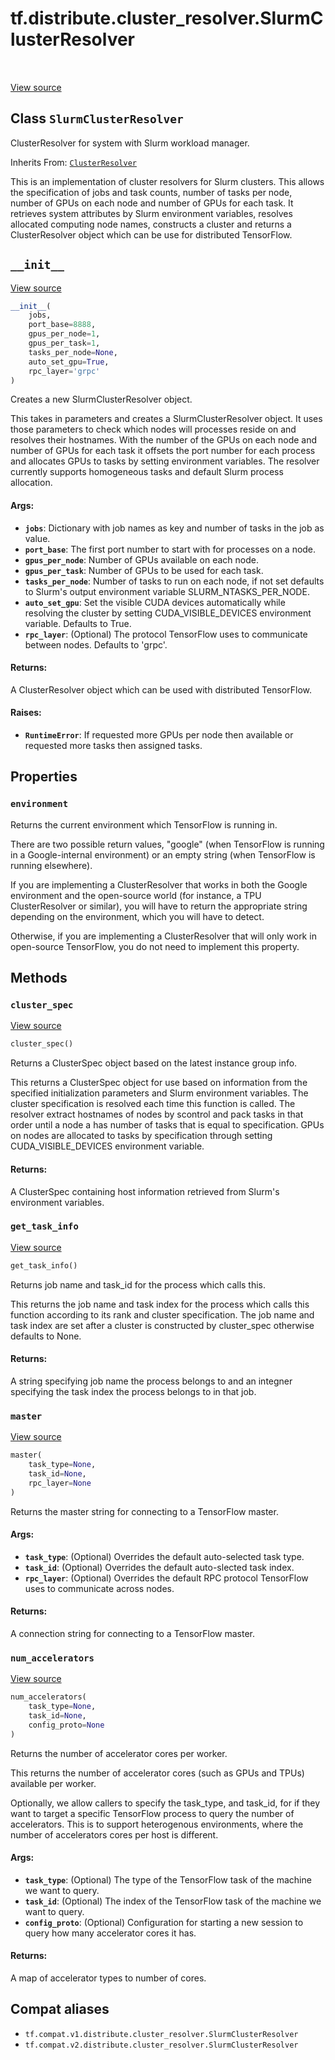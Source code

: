<div itemscope itemtype="http://developers.google.com/ReferenceObject">
<meta itemprop="name" content="tf.distribute.cluster_resolver.SlurmClusterResolver" />
<meta itemprop="path" content="Stable" />
<meta itemprop="property" content="environment"/>
<meta itemprop="property" content="__init__"/>
<meta itemprop="property" content="cluster_spec"/>
<meta itemprop="property" content="get_task_info"/>
<meta itemprop="property" content="master"/>
<meta itemprop="property" content="num_accelerators"/>
</div>

# tf.distribute.cluster_resolver.SlurmClusterResolver

<!-- Insert buttons and diff -->

<table class="tfo-notebook-buttons tfo-api" align="left">
</table>

<a target="_blank" href="/code/stable/tensorflow/python/distribute/cluster_resolver/slurm_cluster_resolver.py">View source</a>



## Class `SlurmClusterResolver`

ClusterResolver for system with Slurm workload manager.

Inherits From: [`ClusterResolver`](../../../tf/distribute/cluster_resolver/ClusterResolver.md)

<!-- Placeholder for "Used in" -->

This is an implementation of cluster resolvers for Slurm clusters. This allows
the specification of jobs and task counts, number of tasks per node, number of
GPUs on each node and number of GPUs for each task. It retrieves system
attributes by Slurm environment variables, resolves allocated computing node
names, constructs a cluster and returns a ClusterResolver object which can be
use for distributed TensorFlow.

<h2 id="__init__"><code>__init__</code></h2>

<a target="_blank" href="/code/stable/tensorflow/python/distribute/cluster_resolver/slurm_cluster_resolver.py">View source</a>

``` python
__init__(
    jobs,
    port_base=8888,
    gpus_per_node=1,
    gpus_per_task=1,
    tasks_per_node=None,
    auto_set_gpu=True,
    rpc_layer='grpc'
)
```

Creates a new SlurmClusterResolver object.

This takes in parameters and creates a SlurmClusterResolver object. It uses
those parameters to check which nodes will processes reside on and resolves
their hostnames. With the number of the GPUs on each node and number of GPUs
for each task it offsets the port number for each process and allocates
GPUs to tasks by setting environment variables. The resolver currently
supports homogeneous tasks and default Slurm process allocation.

#### Args:


* <b>`jobs`</b>: Dictionary with job names as key and number of tasks in the job as
  value.
* <b>`port_base`</b>: The first port number to start with for processes on a node.
* <b>`gpus_per_node`</b>: Number of GPUs available on each node.
* <b>`gpus_per_task`</b>: Number of GPUs to be used for each task.
* <b>`tasks_per_node`</b>: Number of tasks to run on each node, if not set defaults
  to Slurm's output environment variable SLURM_NTASKS_PER_NODE.
* <b>`auto_set_gpu`</b>: Set the visible CUDA devices automatically while resolving
  the cluster by setting CUDA_VISIBLE_DEVICES environment variable.
  Defaults to True.
* <b>`rpc_layer`</b>: (Optional) The protocol TensorFlow uses to communicate between
  nodes. Defaults to 'grpc'.


#### Returns:

A ClusterResolver object which can be used with distributed TensorFlow.



#### Raises:


* <b>`RuntimeError`</b>: If requested more GPUs per node then available or requested
more tasks then assigned tasks.



## Properties

<h3 id="environment"><code>environment</code></h3>

Returns the current environment which TensorFlow is running in.

There are two possible return values, "google" (when TensorFlow is running
in a Google-internal environment) or an empty string (when TensorFlow is
running elsewhere).

If you are implementing a ClusterResolver that works in both the Google
environment and the open-source world (for instance, a TPU ClusterResolver
or similar), you will have to return the appropriate string depending on the
environment, which you will have to detect.

Otherwise, if you are implementing a ClusterResolver that will only work
in open-source TensorFlow, you do not need to implement this property.



## Methods

<h3 id="cluster_spec"><code>cluster_spec</code></h3>

<a target="_blank" href="/code/stable/tensorflow/python/distribute/cluster_resolver/slurm_cluster_resolver.py">View source</a>

``` python
cluster_spec()
```

Returns a ClusterSpec object based on the latest instance group info.

This returns a ClusterSpec object for use based on information from the
specified initialization parameters and Slurm environment variables. The
cluster specification is resolved each time this function is called. The
resolver extract hostnames of nodes by scontrol and pack tasks in that
order until a node a has number of tasks that is equal to specification.
GPUs on nodes are allocated to tasks by specification through setting
CUDA_VISIBLE_DEVICES environment variable.

#### Returns:

A ClusterSpec containing host information retrieved from Slurm's
  environment variables.


<h3 id="get_task_info"><code>get_task_info</code></h3>

<a target="_blank" href="/code/stable/tensorflow/python/distribute/cluster_resolver/slurm_cluster_resolver.py">View source</a>

``` python
get_task_info()
```

Returns job name and task_id for the process which calls this.

This returns the job name and task index for the process which calls this
function according to its rank and cluster specification. The job name and
task index are set after a cluster is constructed by cluster_spec otherwise
defaults to None.

#### Returns:

A string specifying job name the process belongs to and an integner
  specifying the task index the process belongs to in that job.


<h3 id="master"><code>master</code></h3>

<a target="_blank" href="/code/stable/tensorflow/python/distribute/cluster_resolver/slurm_cluster_resolver.py">View source</a>

``` python
master(
    task_type=None,
    task_id=None,
    rpc_layer=None
)
```

Returns the master string for connecting to a TensorFlow master.


#### Args:


* <b>`task_type`</b>: (Optional) Overrides the default auto-selected task type.
* <b>`task_id`</b>: (Optional) Overrides the default auto-slected task index.
* <b>`rpc_layer`</b>: (Optional) Overrides the default RPC protocol TensorFlow uses
  to communicate across nodes.


#### Returns:

A connection string for connecting to a TensorFlow master.


<h3 id="num_accelerators"><code>num_accelerators</code></h3>

<a target="_blank" href="/code/stable/tensorflow/python/distribute/cluster_resolver/slurm_cluster_resolver.py">View source</a>

``` python
num_accelerators(
    task_type=None,
    task_id=None,
    config_proto=None
)
```

Returns the number of accelerator cores per worker.

This returns the number of accelerator cores (such as GPUs and TPUs)
available per worker.

Optionally, we allow callers to specify the task_type, and task_id, for
if they want to target a specific TensorFlow process to query
the number of accelerators. This is to support heterogenous environments,
where the number of accelerators cores per host is different.

#### Args:


* <b>`task_type`</b>: (Optional) The type of the TensorFlow task of the machine we
  want to query.
* <b>`task_id`</b>: (Optional) The index of the TensorFlow task of the machine we
  want to query.
* <b>`config_proto`</b>: (Optional) Configuration for starting a new session to
  query how many accelerator cores it has.


#### Returns:

A map of accelerator types to number of cores.






## Compat aliases

* `tf.compat.v1.distribute.cluster_resolver.SlurmClusterResolver`
* `tf.compat.v2.distribute.cluster_resolver.SlurmClusterResolver`

